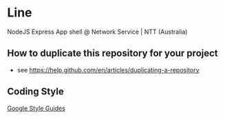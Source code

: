 # Line


NodeJS Express App shell @ Network Service | NTT (Australia)

## How to duplicate this repository for your project
- see https://help.github.com/en/articles/duplicating-a-repository


## Coding Style
[Google Style Guides](https://google.github.io/styleguide/jsguide.html)